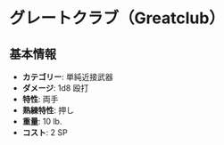 # グレートクラブ（Greatclub）

## 基本情報
- **カテゴリー**: 単純近接武器
- **ダメージ**: 1d8 殴打
- **特性**: 両手
- **熟練特性**: 押し
- **重量**: 10 lb.
- **コスト**: 2 SP
